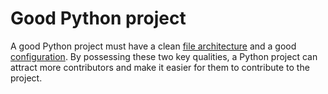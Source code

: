# Good Python project

A good Python project must have a clean [file architecture](file-architecture.md) and a good [configuration](configuration.md).
By possessing these two key qualities, a Python project can attract more contributors and make it easier for them to contribute to the project.
